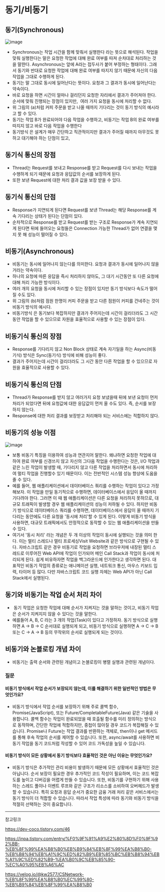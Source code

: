 # 동기/비동기 
## 동기(Synchronous) 
![image](https://github.com/user-attachments/assets/3ca08414-ad16-4572-a4a7-2289b0538835)
-  Synchronous는 작업 시간을 함께 맞춰서 실행한다 라는 뜻으로 해석된다. 작업을 맞춰 실행한다는 말은 요청한 작업에 대해 완료 여부를 따져 순차대로 처리하는 것을 말한다. Asynchronous는 앞에 A라는 접두사가 붙어 부정하는 형태이다.  그래서 동기와 반대로 요청한 작업에 대해 완료 여부를 따지지 않기 때문에 자신의 다음 작업을 그대로 수행하게 된다.
-  동기는 말 그대로 동시에 일어난다는 뜻이다. 요청과 그 결과가 동시에 일어난다는 약속이다.
- 바로 요청을 하면 시간이 얼마나 걸리던지 요청한 자리에서 결과가 주어져야 한다.
순서에 맞춰 진행되는 장점이 있지만,  여러 가지 요청을 동시에 처리할 수 없다. 
- 위 그림의 (a)처럼 커피 주문을 받고 나올 때까지 기다리는 것이 동기 방식의 예시라고 할 수 있다.
- 동기는 작업 B가 완료되어야 다음 작업을 수행하고, 비동기는 작업 B의 완료 여부를 따지지 않고 바로 다음 작업을 수행한다
- 동기방식 은 설계가 매우 간단하고 직관적이지만 결과가 주어질 때까지 아무것도 못하고 대기해야 하는 단점이 있고,

## 동기식 통신의 장점
- Thread는 Request를 보내고 Response를 받고 Request를 다시 보내는 작업을 수행하게 되기 때문에 요청과 응답값의 순서를 보장하게 된다.
- 또한 보낸 Request에 대한 처리 결과 값을 보장 받을 수 있다.
## 동기식 통신의 단점
- Response가 지연되게 된다면 Request를 보낸 Thread는 해당 Response를 계속 기다리는 상태가 된다는 단점이 있다.
- 순차적으로 Response를 받고 Request를 받는 구조로 Response가 계속 지연되게 된다면 뒤에 들어오는 요청들은 Connection 가능한 Thread가 없어 연결을 맺지 못 해 성능이 떨어질 수 있다.


## 비동기(Asynchronous) 
- 비동기는 동시에 일어나지 않는다를 의미한다. 요청과 결과가 동시에 일어나지 않을 거라는 약속이다.
- 하나의 요청에 따른 응답을 즉시 처리하지 않아도, 그 대기 시간동안 또 다른 요청에 대해 처리 가능한 방식이다.
- 여러 개의 요청을 동시에 처리할 수 있는 장점이 있지만 동기 방식보다 속도가 떨어질 수도 있다.
- 위 그림의 (b)처럼 점원 한명이 커피 주문을 받고 다른 점원이 커피를 건네주는 것이 비동기 방식의 예시다.
- 비동기방식 은 동기보다 복잡하지만 결과가 주어지는데 시간이 걸리더라도 그 시간 동안 작업을 할 수 있으므로 자원을 효율적으로 사용할 수 있는 장점이 있다.

## 비동기식 통신의 장점
- Response를 기다리지 않고 Non Block 상태로 계속 자기일을 하는 Async(비동기식) 방식은 Sync(동기식) 방식에 비해 성능이 좋다.
- 결과가 주어지는데 시간이 걸리더라도 그 시간 동안 다른 작업을 할 수 있으므로 자원을 효율적으로 사용할 수 있다.

## 비동기식 통신의 단점
- Thread가 Response를 받지 않고 여러가지 요청 보냈을때 뒤에 보낸 요청이 먼저 처리가 되었다면 뒤에 요청값에 대한 응답값이 먼저 올 수도 있다. 즉, 순서를 보장하지 않는다.
- Response에 대한 처리 결과를 보장받고 처리해야 되는 서비스에는 적합하지 않다.


## 비동기의 성능 이점
![image](https://github.com/user-attachments/assets/464fae37-2590-4301-bfaa-b15e956e96dc)
- 보통 비동기 특징을 이용하여 성능과 연관지어 말한다. 왜냐하면 요청한 작업에 대하여 완료 여부를 신경쓰지 않고 자신의 그다음 작업을 수행한다는 것은, I/O 작업과 같은 느린 작업이 발생할 때, 기다리지 않고 다른 작업을 처리하면서 동시에 처리하여 멀티 작업을 진행할수 있기 때문이다. 이는 전반적인 시스템 성능 향상에 도움을 줄 수 있다.
- 예를 들어, 웹 애플리케이션에서 데이터베이스 쿼리를 수행하는 작업이 있다고 가정해보자. 이 작업을 만일 동기적으로 수행하면, 데이터베이스에서 응답이 올 때까지 기다려야 한다. 그러면 이 때 웹 애플리케이션은 다른 요청을 처리하지 못하므로, 대규모 트래픽이 발생할 경우 웹 애플리케이션의 성능이 저하될 수 있다. 하지만 비동기 방식으로 데이터베이스 쿼리를 수행하면, 데이터베이스에서 응답이 올 때까지 기다리는 동안에도 다른 요청을 '동시에 처리'할 수 있게 된다. 이렇게 비동기 방식을 사용하면, 대규모 트래픽에서도 안정적으로 동작할 수 있는 웹 애플리케이션을 만들 수 있다. 
- 여기서 '동시 처리' 라는 개념은 두 개 이상의 작업이 동시에 실행되는 것을 의미 한다. 이는 멀티 스레드나 멀티 프로세싱Visit Website과 같은 방식으로 구현될 수 있다. 자바스크립트 같은 경우 비동기로 작업을 요청하면 브라우저에 내장된 멀티 스레드로 이루어진 Web API에 작업이 인가되어 메인 Call Stack과 작업이 동시에 처리되게 된다. 쉽게 비유하자면 작업을 백그라운드에 인가한다고 생각하면 된다. 대표적인 비동기 작업의 종류로는 애니메이션 실행, 네트워크 통신, 마우스 키보드 입력, 타이머 등 많다. 다만 자바스크립트 코드 실행 자체는 Web API가 아닌 Call Stack에서 실행된다.

## 동기와 비동기는 작업 순서 처리 차이
-  동기 작업은 요청한 작업에 대해 순서가 지켜지는 것을 말하는 것이고, 비동기 작업은 순서가 지켜지지 않을 수 있다는 것을 말한다. 
- 예를들어 A, B, C 라는 3 개의 작업(Task)이 있다고 가정하자. 동기 방식으로 실행하면 A → B → C 순서대로 실행되게 되고, 비동기 방식으로 실행하면 A → C → B 또는 C → A → B 등의 무작위의 순서로 실행되게 되는 것이다.

## 비동기와 논블로킹 개념 차이
- 비동기는 출력 순서와 관련된 개념이고 논블로킹이 병렬 실행과 관련된 개념이다. 

### 질문
#### 비동기 방식에서 작업 순서가 보장되지 않는데, 이를 해결하기 위한 일반적인 방법은 무엇인가요?
- 비동기 방식에서 작업 순서를 보장하기 위해 주로 콜백 함수, Promise(JavaScript), 또는 Future/CompletableFuture(Java) 같은 기술을 사용합니다. 콜백 함수는 작업이 완료되었을 때 호출될 함수를 미리 정의하는 방식으로 동작하며, 간단한 작업에 적합하지만, 중첩이 많아질 경우 코드가 복잡해질 수 있습니다. Promise나 Future는 작업 결과를 반환하는 객체로, then이나 get 메서드를 통해 후속 작업의 순서를 제어할 수 있습니다. 또한, async/await를 사용하면 비동기 작업을 동기 코드처럼 작성할 수 있어 코드 가독성을 높일 수 있습니다.

#### 비동기 방식이 모든 상황에서 동기 방식보다 효율적인 것은 아닌 이유는 무엇인가요?
- 비동기 방식은 추가적인 관리 비용이 발생하기 때문에 모든 상황에서 효율적인 것은 아닙니다. 순서 보장이 필요한 경우 추가적인 코드 작성이 필요하며, 이는 코드 복잡도를 높이고 디버깅을 어렵게 만들 수 있습니다. 또한, 비동기를 구현하기 위해 사용하는 스레드 풀이나 이벤트 루프와 같은 구조가 리소스를 소비하여 오버헤드가 발생할 수 있습니다. 특히 요청과 응답 순서가 중요한 금융 거래 처리 같은 서비스에서는 동기 방식이 더 적합할 수 있습니다. 따라서 작업 특성에 따라 동기와 비동기 방식을 적절히 선택하는 것이 중요합니다.

--- 
참고링크 

https://dev-coco.tistory.com/46

https://inpa.tistory.com/entry/%F0%9F%91%A9%E2%80%8D%F0%9F%92%BB-%EB%8F%99%EA%B8%B0%EB%B9%84%EB%8F%99%EA%B8%B0-%EB%B8%94%EB%A1%9C%ED%82%B9%EB%85%BC%EB%B8%94%EB%A1%9C%ED%82%B9-%EA%B0%9C%EB%85%90-%EC%A0%95%EB%A6%AC

https://velog.io/@kw2577/CSNetwork-%EB%8F%99%EA%B8%B0%EC%99%80-%EB%B9%84%EB%8F%99%EA%B8%B0